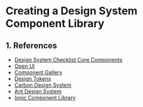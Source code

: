 # Creating a Design System Component Library

## 1. References
* [Design System Checklist Core Components](https://www.designsystemchecklist.com/category/core-components)
* [Open UI](https://open-ui.org/)
* [Component Gallery](https://component.gallery/components/)
* [Design Tokens]()
* [Carbon Design System]()
* [Ant Design System]()
* [Ionic Component Library]()
